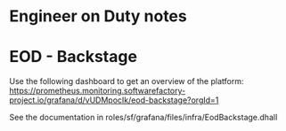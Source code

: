 Engineer on Duty notes
======================

# EOD - Backstage

Use the following dashboard to get an overview of the platform:
<https://prometheus.monitoring.softwarefactory-project.io/grafana/d/vUDMpocIk/eod-backstage?orgId=1>

See the documentation in roles/sf/grafana/files/infra/EodBackstage.dhall
